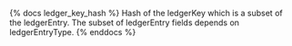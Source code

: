 {% docs ledger_key_hash %} 
Hash of the ledgerKey which is a subset of the ledgerEntry. The subset of ledgerEntry fields depends on ledgerEntryType.
{% enddocs %}